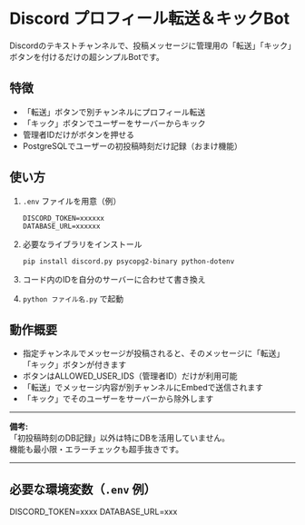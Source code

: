 # Discord プロフィール転送＆キックBot

Discordのテキストチャンネルで、投稿メッセージに管理用の「転送」「キック」ボタンを付けるだけの超シンプルBotです。

## 特徴

- 「転送」ボタンで別チャンネルにプロフィール転送
- 「キック」ボタンでユーザーをサーバーからキック
- 管理者IDだけがボタンを押せる
- PostgreSQLでユーザーの初投稿時刻だけ記録（おまけ機能）

## 使い方

1. `.env` ファイルを用意（例）

    ```
    DISCORD_TOKEN=xxxxxx
    DATABASE_URL=xxxxxx
    ```

2. 必要なライブラリをインストール

    ```
    pip install discord.py psycopg2-binary python-dotenv
    ```

3. コード内のIDを自分のサーバーに合わせて書き換え

4. `python ファイル名.py` で起動

## 動作概要

- 指定チャンネルでメッセージが投稿されると、そのメッセージに「転送」「キック」ボタンが付きます
- ボタンはALLOWED_USER_IDS（管理者ID）だけが利用可能
- 「転送」でメッセージ内容が別チャンネルにEmbedで送信されます
- 「キック」でそのユーザーをサーバーから除外します

---

**備考:**  
「初投稿時刻のDB記録」以外は特にDBを活用していません。  
機能も最小限・エラーチェックも超手抜きです。

---

## 必要な環境変数（`.env` 例）

DISCORD_TOKEN=xxxx
DATABASE_URL=xxx
